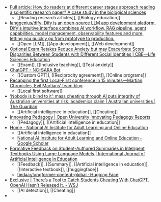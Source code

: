 - [Full article: How do readers at different career stages approach reading a scientific research paper? A case study in the biological sciences](https://www.tandfonline.com/doi/full/10.1080/21548455.2022.2078010)
	- [[Reading research articles]], [[Biology education]]
- [langgenius/dify: Dify is an open-source LLM app development platform. Dify's intuitive interface combines AI workflow, RAG pipeline, agent capabilities, model management, observability features and more, letting you quickly go from prototype to production.](https://github.com/langgenius/dify)
	- [[Open LLM]], [[App development]], [[Web development]]
- [Optional Exam Retakes Reduce Anxiety but may Exacerbate Score Disparities Between Students with Different Social Identities | CBE—Life Sciences Education](https://www.lifescied.org/doi/10.1187/cbe.21-11-0320)
	- [[Exam]], [[Inclusive teaching]], [[Test anxiety]]
- [ChatGPT - NC-SARA Bot](https://chatgpt.com/g/g-ky5V3mVhj-nc-sara-bot)
	- [[Custom GPT]], [[Reciprocity agreement]], [[Online programs]]
- [Recapping the first Local‑First conference in 15 minutes—Martian Chronicles, Evil Martians’ team blog](https://evilmartians.com/chronicles/recapping-the-first-local-first-conference-in-15-minutes)
	- [[Local first software]]
- [‘Nobody is blind to it’: mass cheating through AI puts integrity of Australian universities at risk, academics claim | Australian universities | The Guardian](https://www.theguardian.com/australia-news/article/2024/jul/31/universities-australia-cheating-issues-ai-chatgpt)
	- [[Artificial intelligence in education]], [[Cheating]]
- [Innovating Pedagogy | Open University Innovating Pedagogy Reports](https://www.open.ac.uk/blogs/innovating/)
	- [[Pedagogy]], [[Artificial intelligence in education]]
- [Home - National AI Institute for Adult Learning and Online Education](https://aialoe.org/)
	- [[Artificial intelligence in education]]
	- [‪National AI Institute for Adult Learning and Online Education‬ - ‪Google Scholar‬](https://scholar.google.com/citations?hl=en&user=PuX0enkAAAAJ&pagesize=80&scilu=&scisig=AM0yFCkAAAAAZb09qiB4vfpQ4XPWX91yFC-65X4&gmla=AH70aAVtI0fF9GP2BcZu5CjJPZgccT_h3rqj_Da6Wb_lHKFAV5b31iwHwMPisjrHpqiDJ1djYnyyN6P5alu4UVXMJ4-I5jpFoFe9hP0&sciund=1673785795168054860)
- [Formative Feedback on Student-Authored Summaries in Intelligent Textbooks Using Large Language Models | International Journal of Artificial Intelligence in Education](https://link.springer.com/article/10.1007/s40593-024-00395-0)
	- [[Feedback]], [[Summary]], [[Artificial intelligence in education]], [[Interactive textbook]], [[huggingface]]
	- [tiedaar/longformer-content-global · Hugging Face](https://huggingface.co/tiedaar/longformer-content-global)
- [Exclusive | There’s a Tool to Catch Students Cheating With ChatGPT. OpenAI Hasn’t Released It. - WSJ](https://www.wsj.com/tech/ai/openai-tool-chatgpt-cheating-writing-135b755a?st=ejj4hy2haouysas)
	- [[AI detection]], [[Cheating]]
-
